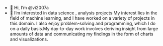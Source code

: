 - 👋 Hi, I’m @vi2007a
- 👀 I’m interested in data science , analysis projects My interest lies in the field of machine learning, and I have worked on a variety of projects in this domain.
I also enjoy problem-solving and programming, which I do on a daily basis.My day-to-day work involves deriving insight from large amounts of data and communicating
my findings in the form of charts and visualizations.

<!---
vi2007a/vi2007a is a ✨ special ✨ repository because its `README.md` (this file) appears on your GitHub profile.
You can click the Preview link to take a look at your changes.
--->
